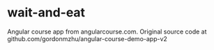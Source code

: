 # wait-and-eat

Angular course app from angularcourse.com. Original source code at github.com/gordonmzhu/angular-course-demo-app-v2